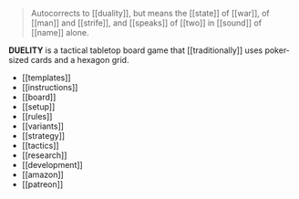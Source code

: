 > Autocorrects to [[duality]], but means the [[state]] of [[war]], of [[man]] and [[strife]], and [[speaks]] of [[two]] in [[sound]] of [[name]] alone.

**DUELITY** is a tactical tabletop board game that [[traditionally]] uses poker-sized cards and a hexagon grid.

* [[templates]]
* [[instructions]]
* [[board]]
* [[setup]]
* [[rules]]
* [[variants]]
* [[strategy]]
* [[tactics]]
* [[research]]
* [[development]]
* [[amazon]]
* [[patreon]]